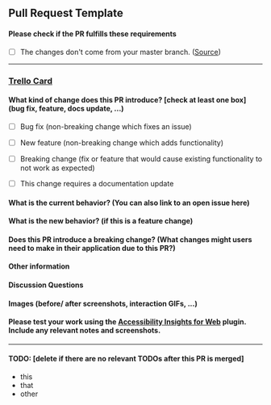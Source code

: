## Pull Request Template

#### Please check if the PR fulfills these requirements

- [ ] The changes don't come from your master branch. ([Source](https://blog.jasonmeridth.com/posts/do-not-issue-pull-requests-from-your-master-branch/))

---

### [Trello Card](trello.com/LINK-TO-TRELLO-CARD)

#### What kind of change does this PR introduce? [check at least one box] (bug fix, feature, docs update, ...)

- [ ] Bug fix (non-breaking change which fixes an issue)
- [ ] New feature (non-breaking change which adds functionality)
- [ ] Breaking change (fix or feature that would cause existing functionality to not work as expected)
- [ ] This change requires a documentation update


#### What is the current behavior? (You can also link to an open issue here)



#### What is the new behavior? (if this is a feature change)



#### Does this PR introduce a breaking change? (What changes might users need to make in their application due to this PR?)



#### Other information



#### Discussion Questions



#### Images (before/ after screenshots, interaction GIFs, ...)



#### Please test your work using the [Accessibility Insights for Web](https://chrome.google.com/webstore/detail/accessibility-insights-fo/pbjjkligggfmakdaogkfomddhfmpjeni) plugin. Include any relevant notes and screenshots.


---


#### TODO: [delete if there are no relevant TODOs after this PR is merged]
- this
- that
- other

